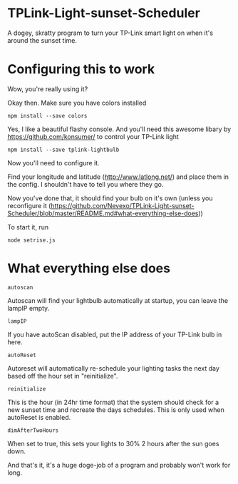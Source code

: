 # TPLink-Light-sunset-Scheduler
A dogey, skratty program to turn your TP-Link smart light on when it's around the sunset time.

# Configuring this to work
Wow, you're really using it?

Okay then. Make sure you have colors installed
```
npm install --save colors
```
Yes, I like a beautiful flashy console.
And you'll need this awesome libary by https://github.com/konsumer/ to control your TP-Link light
```
npm install --save tplink-lightbulb
```
Now you'll need to configure it.

Find your longitude and latitude (http://www.latlong.net/) and place them in the config. I shouldn't have to tell you where they go.

Now you've done that, it should find your bulb on it's own (unless you reconfigure it (https://github.com/Nevexo/TPLink-Light-sunset-Scheduler/blob/master/README.md#what-everything-else-does))

To start it, run
```
node setrise.js
```

# What everything else does

```
autoscan
```
Autoscan will find your lightbulb automatically at startup, you can leave the lampIP empty.
```
lampIP
```
If you have autoScan disabled, put the IP address of your TP-Link bulb in here.
```
autoReset
```
Autoreset will automatically re-schedule your lighting tasks the next day based off the hour set in "reinitialize".
```
reinitialize
```
This is the hour (in 24hr time format) that the system should check for a new sunset time and recreate the days schedules. This is only used when autoReset is enabled.
```
dimAfterTwoHours
```
When set to true, this sets your lights to 30% 2 hours after the sun goes down.

And that's it, it's a huge doge-job of a program and probably won't work for long.
